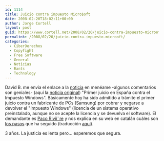 ```yaml
---
id: 1114
title: Juicio contra impuesto Micro$oft
date: 2008-02-20T18:02:11+00:00
author: Jorge Cortell
layout: post
guid: https://www.cortell.net/2008/02/20/juicio-contra-impuesto-microoft/
permalink: /2008/02/20/juicio-contra-impuesto-microoft/
categories:
  - CiberDerechos
  - Copyfight
  - Free Software
  - General
  - Noticias
  - Rants
  - Technology
---
```

David B. me enví­a el enlace a la <a target="_blank" title="noticia en meneame" href="https://meneame.net/story/primer-juicio-espana-contra-impuesto-microsoftwindows">noticia</a> en menéame -algunos comentarios son geniales- (aquí­ la <a target="_blank" title="devolucion.org" href="https://devolucion.org/forum/t-36648/primer-juicio-en-espana-contra-el-impuesto-windows">noticia original</a>) "Primer juicio en España contra el Impuesto Windows". Básicamente hoy ha sido admitido a trámite el primer juicio contra un fabricante de PCs (Samsung) por cobrar y negarse a devolver el "Impuesto Windows" (licencia de un sistema operativo preinstalado, aunque no se acepte la licencia y se devuelva el software). El demandante es [Paco Rivií¨re](https://pacoriviere.cat/) y nos explica en su web en catalán cuáles son [los pasos](https://pacoriviere.googlepages.com/TornarElUindous.html) que ha seguido (traducción <a target="_blank" title="traducción de los pasos seguidos" href="https://devolucion.org/forum/t-36648/primer-juicio-en-espana-contra-el-impuesto-windows">aquí­</a>).

3 años. La justicia es lenta pero... esperemos que segura.